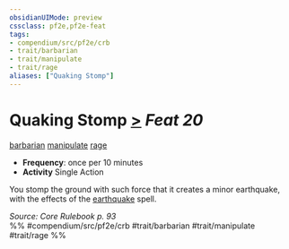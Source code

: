 ```yaml
---
obsidianUIMode: preview
cssclass: pf2e,pf2e-feat
tags:
- compendium/src/pf2e/crb
- trait/barbarian
- trait/manipulate
- trait/rage
aliases: ["Quaking Stomp"]
---
```

# Quaking Stomp  [>](chapter-9-playing-the-game.md#Actions "Single Action") *Feat 20*  
[barbarian](Reference/Rules/Traits/barbarian.md "Barbarian Class Trait")  [manipulate](manipulate.md "Manipulate General Trait")  [rage](Reference/Rules/Traits/rage.md "Rage Combat Trait")  

- **Frequency**: once per 10 minutes
- **Activity** Single Action

You stomp the ground with such force that it creates a minor earthquake, with the effects of the [earthquake](earthquake.md) spell.

*Source: Core Rulebook p. 93*  
%% #compendium/src/pf2e/crb #trait/barbarian #trait/manipulate #trait/rage %%